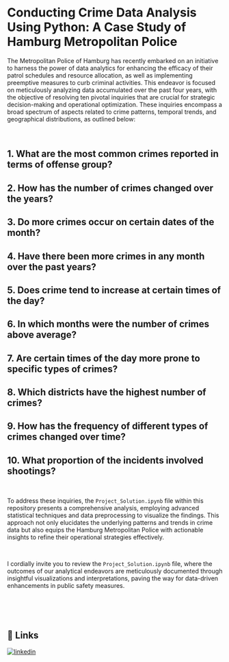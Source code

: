 # Conducting Crime Data Analysis Using Python: A Case Study of Hamburg Metropolitan Police

The Metropolitan Police of Hamburg has recently embarked on an initiative to harness the power of data analytics for enhancing the efficacy of their patrol schedules and resource allocation, as well as implementing preemptive measures to curb criminal activities. This endeavor is focused on meticulously analyzing data accumulated over the past four years, with the objective of resolving ten pivotal inquiries that are crucial for strategic decision-making and operational optimization. These inquiries encompass a broad spectrum of aspects related to crime patterns, temporal trends, and geographical distributions, as outlined below:

<br/>

## 1. What are the most common crimes reported in terms of offense group?
## 2. How has the number of crimes changed over the years?
## 3. Do more crimes occur on certain dates of the month?
## 4. Have there been more crimes in any month over the past years?
## 5. Does crime tend to increase at certain times of the day?
## 6. In which months were the number of crimes above average?
## 7. Are certain times of the day more prone to specific types of crimes?
## 8. Which districts have the highest number of crimes?
## 9. How has the frequency of different types of crimes changed over time?
## 10. What proportion of the incidents involved shootings?

<br/>

To address these inquiries, the `Project_Solution.ipynb` file within this repository presents a comprehensive analysis, employing advanced statistical techniques and data preprocessing to visualize the findings. This approach not only elucidates the underlying patterns and trends in crime data but also equips the Hamburg Metropolitan Police with actionable insights to refine their operational strategies effectively.

<br/>

I cordially invite you to review the `Project_Solution.ipynb` file, where the outcomes of our analytical endeavors are meticulously documented through insightful visualizations and interpretations, paving the way for data-driven enhancements in public safety measures.

<br/>

<br/>

<br/>

## 🔗 Links
[![linkedin](https://img.shields.io/badge/linkedin-0A66C2?style=for-the-badge&logo=linkedin&logoColor=white)](https://www.linkedin.com/in/dipu1591/)
